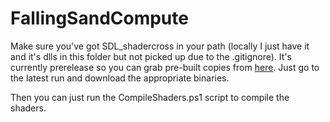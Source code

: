 # FallingSandCompute

Make sure you've got SDL_shadercross in your path (locally I just have it and it's dlls in this folder but not picked up due to the .gitignore). It's currently prerelease so you can grab pre-built copies from [here](https://github.com/libsdl-org/SDL_shadercross/actions?query=branch%3Amain). Just go to the latest run and download the appropriate binaries. 

Then you can just run the CompileShaders.ps1 script to compile the shaders.